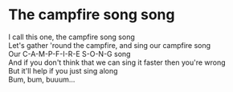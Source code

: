 # The campfire song song
I call this one, the campfire song song  
Let's gather 'round the campfire, and sing our campfire song  
Our C-A-M-P-F-I-R-E S-O-N-G song  
And if you don't think that we can sing it faster then you're wrong  
But it'll help if you just sing along  
Bum, bum, buuum...  
